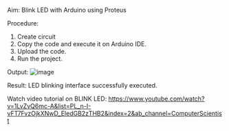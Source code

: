 Aim:
Blink LED with Arduino using Proteus

Procedure:
1) Create circuit 
2) Copy the code and execute it on Arduino IDE.
3) Upload the code.
4) Run the project.

Output:
![image](https://user-images.githubusercontent.com/91663578/171647274-1d4e442a-cea0-4e52-a4b1-9f0f01baf3e5.png)


Result:
LED blinking interface successfully executed.

Watch video tutorial on BLINK LED: https://www.youtube.com/watch?v=1LvZvQ6mc-A&list=PL_n-I-vFT7FvzOjkXNwD_EledGB2zTHB2&index=2&ab_channel=ComputerScientist
